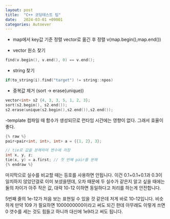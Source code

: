 ```yaml
---
layout: post
title:  "C++ 코딩테스트 팁"
date:   2024-03-01 +09001
categories: Autoever
---
```


- map에서 key값 기준 정렬
 vector로 옮긴 후 정렬 v(map.begin(),map.end())

- vector 원소 찾기
``` c
find(v.begin(), v.end(), 0) == v.end();
``` 
- string 찾기
```c
if(to_string(i).find("target") != string::npos)
```


- 중복값 제거 (sort -> erase(unique))
``` c
vector<int> s2 {4, 3, 3, 5, 1, 2, 3};
sort(s2.begin(), s2.end());
s2.erase(unique(s2.begin(),s2.end()),s2.end());
```

-template
컴파일 때 함수가 생성되므로 런타임 시간에는 영향이 없다. 그래서 효율이 좋다.
``` c
{% raw %}
pair<pair<int, int>, int> a = {{1, 2}, 3};

// tie로 값을 분해하여 변수에 저장
int x, y, z;
tie(x, y) = a.first; // 첫 번째 pair를 분해
{% endraw %}
```

마지막으로 실수를 비교할 때는 등호를 사용하면 안됩니다. 이건 0.1+0.1+0.1과 0.3이 일치하지 않았던걸로 이미 보셨을텐데, 오차 때문에 두 실수가 같은지 알고 싶을 때에는 둘의 차이가 아주 작은 값, 대략 10-12 이하면 동일하다고 처리를 하는게 안전합니다.

5번째 줄의 1e-12가 처음 보는 표현일 수 있을 것 같은데 저게 바로 10-12입니다. 비슷하게 만약 109 가 필요하면 1000000000이라고 써도 되긴 한데 아무래도 이렇게 쓰면 0 갯수를 세는 것도 힘들고 하니까 대신에 1e9라고 써도 됩니다.

 